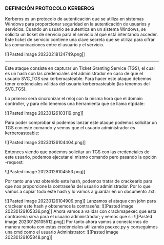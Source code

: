 ### DEFINICIÓN PROTOCOLO KERBEROS

Kerberos es un protocolo de autenticación que se utiliza en sistemas Windows para proporcionar seguridad en la autenticación de usuarios y servicios. Cuando un usuario se autentica en un sistema Windows, se solicita un ticket de servicio para el servicio al que está intentando acceder. Este ticket de servicio contiene una clave secreta que se utiliza para cifrar las comunicaciones entre el usuario y el servicio.

![[Pasted image 20230218134749.png]]

---

Este ataque consiste en capturar un Ticket Granting Service (TGS), el cual es un hash con las credenciales del administrador en caso de que el usuario SVC_TGS sea kerberoasteable. Para hacer este ataque debemos tener credenciales válidas del usuario kerberoasteable (las tenemos del SVC_TGS).

Lo primero será sincronizar el reloj con la misma hora que el domain controller, y para ello tenemos una herramienta que se llama ntpdate:

![[Pasted image 20230126103119.png]]

Para poder comprobar si podemos lanzar este ataque podemos solicitar un TGS con este comando y vemos que el usuario administrador es kerberoasteable:

![[Pasted image 20230126104404.png]]

Entonces viendo que podemos solicitar un TGS con las credenciales de este usuario, podemos ejecutar el mismo comando pero pasando la opción -request:

![[Pasted image 20230126104553.png]]

Por tanto una vez obtenido este hash, podemos tratar de crackearlo para que nos proporcione la contraseña del usuario administrador. Por lo que vamos a copiar todo este hash y lo vamos a guardar en un documento .txt:

![[Pasted image 20230126104909.png]]
Lanzamos el ataque con john para crackear este hash y obtenemos la contraseña:
![[Pasted image 20230126105336.png]]
Ahora vamos a validar con crackmapexec que esta contraseña sirva para el usuario administrador; y vemos que sí:
![[Pasted image 20230126105512.png]]
Por tanto ahora vamos a conectarnos de manera remota con estas credenciales utilizando psexec.py y conseguimos una cmd como el usuario Administrator:
![[Pasted image 20230126105848.png]]


